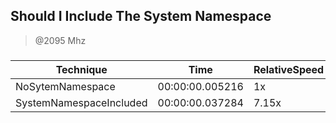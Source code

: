 
Should I Include The System Namespace
-------------------------------------
> @2095 Mhz


### 


|Technique              |Time           |RelativeSpeed|Throughput|
|-----------------------|---------------|-------------|----------|
|NoSytemNamespace       |00:00:00.005216|1x           |19168.47/s|
|SystemNamespaceIncluded|00:00:00.037284|7.15x        |2682.09/s |





